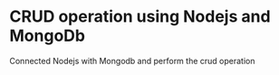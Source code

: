 # CRUD operation using Nodejs and MongoDb

Connected Nodejs with Mongodb and perform the crud operation
